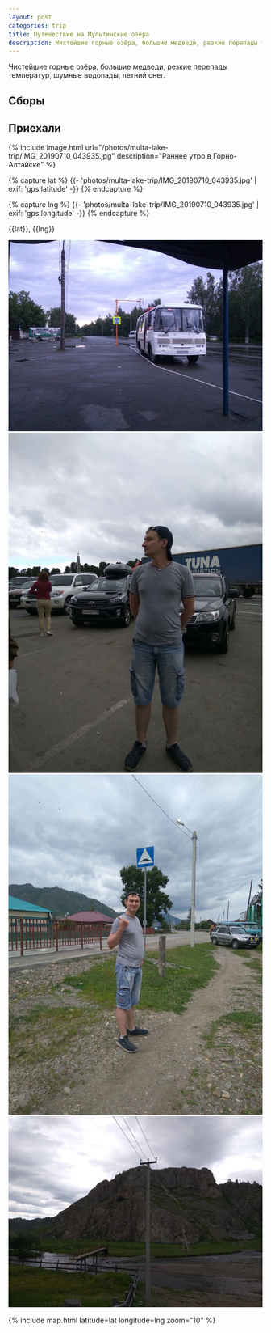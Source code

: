 ```yaml
---
layout: post
categories: trip
title: Путешествие на Мультинские озёра
description: Чистейшие горные озёра, большие медведи, резкие перепады температур, шумные водопады, летний снег.
---
```


Чистейшие горные озёра, большие медведи, резкие перепады температур, шумные водопады, летний снег.

## Сборы

## Приехали

{% include image.html url="/photos/multa-lake-trip/IMG_20190710_043935.jpg" description="Раннее утро в Горно-Алтайске" %}

{% capture lat %}
{{- 'photos/multa-lake-trip/IMG_20190710_043935.jpg' | exif: 'gps.latitude' -}}
{% endcapture %}

{% capture lng %}
{{- 'photos/multa-lake-trip/IMG_20190710_043935.jpg' | exif: 'gps.longitude' -}}
{% endcapture %}

{{lat}}, {{lng}}

![Рождение маршрутов](/photos/multa-lake-trip/IMG_20190710_052534.jpg)
![В горах значительно холоднее](/photos/multa-lake-trip/IMG_20190712_152402.jpg)
![Чем дальше, тем выше горы](/photos/multa-lake-trip/IMG_20190712_161407.jpg)
![Пещера Усть-Кан](/photos/multa-lake-trip/IMG_20190712_173829.jpg)


{% include map.html latitude=lat longitude=lng zoom="10" %}

